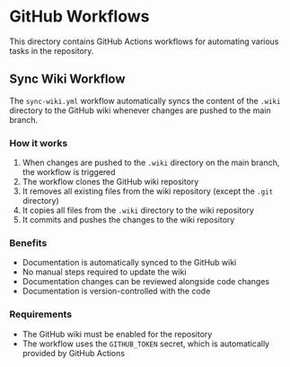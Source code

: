 # GitHub Workflows

This directory contains GitHub Actions workflows for automating various tasks in the repository.

## Sync Wiki Workflow

The `sync-wiki.yml` workflow automatically syncs the content of the `.wiki` directory to the GitHub wiki whenever changes are pushed to the main branch.

### How it works

1. When changes are pushed to the `.wiki` directory on the main branch, the workflow is triggered
2. The workflow clones the GitHub wiki repository
3. It removes all existing files from the wiki repository (except the `.git` directory)
4. It copies all files from the `.wiki` directory to the wiki repository
5. It commits and pushes the changes to the wiki repository

### Benefits

- Documentation is automatically synced to the GitHub wiki
- No manual steps required to update the wiki
- Documentation changes can be reviewed alongside code changes
- Documentation is version-controlled with the code

### Requirements

- The GitHub wiki must be enabled for the repository
- The workflow uses the `GITHUB_TOKEN` secret, which is automatically provided by GitHub Actions

